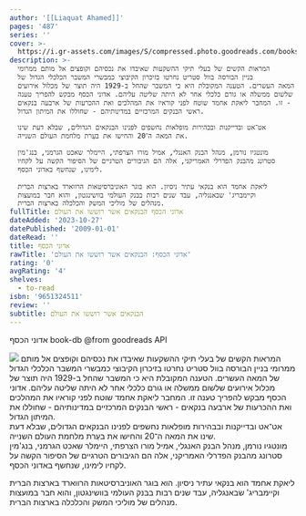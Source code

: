 ```yaml
---
author: '[[Liaquat Ahamed]]'
pages: '487'
series: ''
cover: >-
  https://i.gr-assets.com/images/S/compressed.photo.goodreads.com/books/1661033864l/59923647._SY475_.jpg
description: >-
  המראות הקשים של בעלי תיקי ההשקעות שאיבדו את נכסיהם וקופצים אל מותם ממרומי
  בניין הבורסה בוול סטריט נחרטו בזיכרון הקיבוצי כמבשרי המשבר הכלכלי הגדול של
  המאה העשרים. הטענה המקובלת היא כי המשבר שהחל ב-1929 היה תוצר של מכלול אירועים
  שלשום ממשלה או גורם כלכלי אחר לא היתה שליטה עליהם. אדוני הכסף מבקש להפריך טענה
  זו. המחבר ליאקת אחמד שוטח לפני קוראיו את המהלכים ואת ההכרעות של ארבעה בנקאים -
  ראשי הבנקים המרכזיים במדינותיהם - שחוללו את המיתון הגדול.  

  אט־אט ובדייקנות ובבהירות מופלאות נחשפים לפנינו הבנקאים הגדולים, שבלא דעת שינו
  את המאה ה־20 והחישו את בעֵרת מלחמת העולם השנייה.  

  מונטגיו נורמן, מנהל הבנק האנגלי, אמיל מורו הצרפתי, היימלר שאכט הגרמני, בנג'מין
  סטרונג מהבנק הפדרלי האמריקני, אלה הם הגיבורים הטרגיים של הסיפור הקשה על לקחיו
  לימינו, שנחשף באדוני הכסף.  
    
  ליאקת אחמד הוא בנקאי עתיר ניסיון. הוא בוגר האוניברסיטאות הרווארד בארצות הברית
  וקיימבריג' שבאנגליה, עבד שנים רבות בבנק העולמי בוושינגטון, והוא חבר במועצות
  מנהלים של מוליכי המשק והכלכלה בארצות הברית.
fullTitle: אדוני הכסף הבנקאים אשר רוששו את העולם
dateAdded: '2023-10-27'
datePublished: '2009-01-01'
dateRead: ''
title: אדוני הכסף
rawTitle: 'אדוני הכסף: הבנקאים אשר רוששו את העולם'
rating: '0'
avgRating: '4'
shelves:
  - to-read
isbn: '9651324511'
review: ''
subtitle: הבנקאים אשר רוששו את העולם
---
```

אדוני הכסף book-db 
@from goodreads API

![](https:&#x2F;&#x2F;i.gr-assets.com&#x2F;images&#x2F;S&#x2F;compressed.photo.goodreads.com&#x2F;books&#x2F;1661033864l&#x2F;59923647._SY475_.jpg)
המראות הקשים של בעלי תיקי ההשקעות שאיבדו את נכסיהם וקופצים אל מותם ממרומי בניין הבורסה בוול סטריט נחרטו בזיכרון הקיבוצי כמבשרי המשבר הכלכלי הגדול של המאה העשרים. הטענה המקובלת היא כי המשבר שהחל ב-1929 היה תוצר של מכלול אירועים שלשום ממשלה או גורם כלכלי אחר לא היתה שליטה עליהם. אדוני הכסף מבקש להפריך טענה זו. המחבר ליאקת אחמד שוטח לפני קוראיו את המהלכים ואת ההכרעות של ארבעה בנקאים - ראשי הבנקים המרכזיים במדינותיהם - שחוללו את המיתון הגדול.  
אט־אט ובדייקנות ובבהירות מופלאות נחשפים לפנינו הבנקאים הגדולים, שבלא דעת שינו את המאה ה־20 והחישו את בעֵרת מלחמת העולם השנייה.  
מונטגיו נורמן, מנהל הבנק האנגלי, אמיל מורו הצרפתי, היימלר שאכט הגרמני, בנג&#39;מין סטרונג מהבנק הפדרלי האמריקני, אלה הם הגיבורים הטרגיים של הסיפור הקשה על לקחיו לימינו, שנחשף באדוני הכסף.  
  
ליאקת אחמד הוא בנקאי עתיר ניסיון. הוא בוגר האוניברסיטאות הרווארד בארצות הברית וקיימבריג&#39; שבאנגליה, עבד שנים רבות בבנק העולמי בוושינגטון, והוא חבר במועצות מנהלים של מוליכי המשק והכלכלה בארצות הברית.